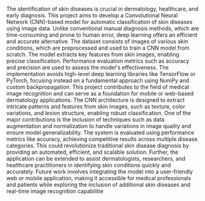 The identification of skin diseases is crucial in dermatology, healthcare, and early diagnosis.
This project aims to develop a Convolutional Neural Network (CNN)-based model for automatic
classification of skin diseases using image data. Unlike conventional manual diagnosis methods,
which are time-consuming and prone to human error, deep learning offers an efficient and accurate
alternative.
The dataset consists of images of various skin conditions, which are preprocessed and used
to train a CNN model from scratch. The model extracts key features from skin images, enabling
precise classification. Performance evaluation metrics such as accuracy and precision are used to
assess the model's effectiveness.
The implementation avoids high-level deep learning libraries like TensorFlow or PyTorch,
focusing instead on a fundamental approach using NumPy and custom backpropagation. This
project contributes to the field of medical image recognition and can serve as a foundation for
mobile or web-based dermatology applications.
The CNN architecture is designed to extract intricate patterns and features from skin images,
such as texture, color variations, and lesion structure, enabling robust classification. One of the
major contributions is the inclusion of techniques such as data augmentation and normalization to
handle variations in image quality and ensure model generalizability. The system is evaluated using
performance metrics like accuracy, achieving competitive results across multiple disease categories.
This could revolutionize traditional skin disease diagnosis by providing an automated,
efficient, and scalable solution. Further, the application can be extended to assist dermatologists,
researchers, and healthcare practitioners in identifying skin conditions quickly and accurately.
Future work involves integrating the model into a user-friendly web or mobile application, making
it accessible for medical professionals and patients while exploring the inclusion of additional skin
diseases and real-time image recognition capabilitie
